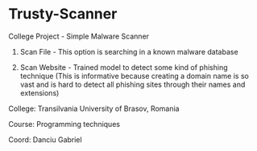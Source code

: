 # Trusty-Scanner
College Project - Simple Malware Scanner

1. Scan File - This option is searching in a known malware database

2. Scan Website - Trained model to detect some kind of phishing technique
      (This is informative because creating a domain name is so vast
      and is hard to detect all phishing sites through their names and extensions)
           
College: Transilvania University of Brasov, Romania

Course:  Programming techniques

Coord:   Danciu Gabriel

